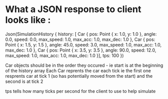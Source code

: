 # What a JSON response to client looks like :

Json(SimulationHistory {
    history: [
        Car { pos: Point { x: 1.0, y: 1.0 },
        angle: 0.0, speed: 0.0,
        max_speed: 1.0, max_acc: 1.0, max_dec: 1.0 },
        Car { pos: Point { x: 1.5, y: 1.5 },
        angle: 45.0, speed: 3.0,
        max_speed: 1.0, max_acc: 1.0, max_dec: 1.0 },
        Car { pos: Point { x: 3.5, y: 3.5 },
        angle: 90.0, speed: 12.0,
        max_speed: 1.0, max_acc: 1.0, max_dec: 1.0 }],
    tps: 100 })


Car objects should be in the order they occured - ie start is at the beginning of the history array
Each Car reprents the car each tick ie the first one resprents car at tick 1 (so has potentially moved from the start) and the second is at tick 2

tps tells how many ticks per second for the client to use to help simulate
